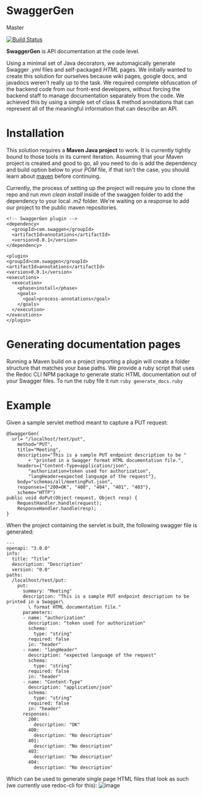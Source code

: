 # SwaggerGen #

Master 

[![Build Status](https://travis-ci.com/AES-Outreach/SwaggerGen.svg?token=Q2Kk8fYfCWzCrC5pSjcD&branch=master)](https://travis-ci.com/AES-Outreach/SwaggerGen)

**SwaggerGen** is API documentation at the code level.

Using a minimal set of Java decorators, we automagically generate Swagger *.yml* files and self-packaged *HTML* pages. We initially wanted to create this solution for ourselves because wiki pages, google docs, and javadocs weren't really up to the task. We required complete obfuscation of the backend code from our front-end developers, without forcing the backend staff to manage documentation separately from the code. We achieved this by using a simple set of class & method annotations that can represent all of the meaningful information that can describe an API.

# Installation #
This solution requires a **Maven Java project** to work. It is currently tightly bound to those tools in its current iteration.
Assuming that your Maven project is created and good to go, all you need to do is add the dependency and build option below to your *POM* file, if that isn't the case, you should learn about [maven](https://maven.apache.org/guides/getting-started/) before continuing.

Currently, the process of setting up the project will require you to clone the repo and run *mvn clean install* inside of the swaggen folder to add the dependency to your local *.m2* folder. We're waiting on a response to add our project to the public maven repositories.

```
<!-- SwaggerGen plugin -->
<dependency>
  <groupId>com.swaggen</groupId>
  <artifactId>annotations</artifactId>
  <version>0.0.1</version>
</dependency>
```
```
<plugin>
<groupId>com.swaggen</groupId>
<artifactId>annotations</artifactId>
<version>0.0.1</version>
<executions>
  <execution>
    <phase>install</phase>
    <goals>
      <goal>process-annotations</goal>
    </goals>
  </execution>
</executions>
</plugin>
```

 # Generating documentation pages #
 Running a Maven build on a project importing a plugin will create a folder structure that matches your base paths. We provide a ruby script that uses the Redoc CLI NPM package to generate static HTML documentation out of your Swagger files. To run the ruby file it run
 ```ruby generate_docs.ruby```

# Example #
Given a sample servlet method meant to capture a PUT request:
```
@SwaggerGen(
  url= "/localhost/test/put",
	method="PUT",
	title="Meeting",
	description="This is a sample PUT endpoint description to be "
		+ "printed in a Swagger format HTML documentation file.",
	headers={"Content-Type=application/json", 
		"authorization=token used for authorization", 
		"langHeader=expected language of the request"},
	body="schemas/all/meetingPut.json",
	responses={"200=OK", "400", "404", "401", "403"},
	scheme="HTTP")
public void doPut(Object request, Object resp) {
	RequestHandler.handle(request);
	ResponseHandler.handle(resp);
}
```
When the project containing the servlet is built, the following swagger file is generated:
```
---
openapi: "3.0.0"
info:
  title: "Title"
  description: "Description"
  version: "0.0"
paths:
  /localhost/test/put:
    put:
      summary: "Meeting"
      description: "This is a sample PUT endpoint description to be printed in a Swagger\
        \ format HTML documentation file."
      parameters:
      - name: "authorization"
        description: "token used for authorization"
        schema:
          type: "string"
        required: false
        in: "header"
      - name: "langHeader"
        description: "expected language of the request"
        schema:
          type: "string"
        required: false
        in: "header"
      - name: "Content-Type"
        description: "application/json"
        schema:
          type: "string"
        required: false
        in: "header"
      responses:
        200:
          description: "OK"
        400:
          description: "No description"
        401:
          description: "No description"
        403:
          description: "No description"
        404:
          description: "No description"
```
Which can be used to generate single page HTML files that look as such (we currently use redoc-cli for this):
![image](https://i.imgur.com/eBNjfRx.png)

